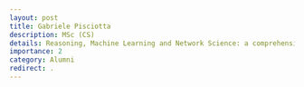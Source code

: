```yaml
---
layout: post
title: Gabriele Pisciotta
description: MSc (CS)
details: Reasoning, Machine Learning and Network Science: a comprehensive approach to Knowledge Graphs interlinking
importance: 2
category: Alumni
redirect: .
---
```

